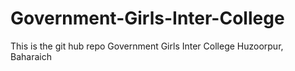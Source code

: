 # Government-Girls-Inter-College
This is the git hub repo Government Girls Inter College Huzoorpur, Baharaich
